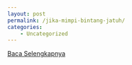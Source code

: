 ```yaml
---
layout: post
permalink: /jika-mimpi-bintang-jatuh/
categories:
    - Uncategorized
---
```


[Baca Selengkapnya](/06)